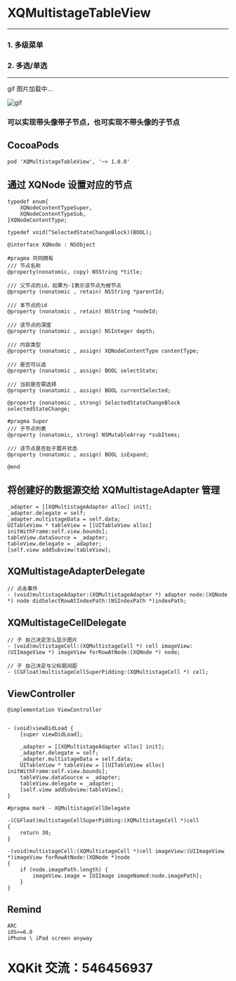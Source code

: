 # XQMultistageTableView

--------------------------
### 1. 多级菜单
### 2. 多选/单选

    
------------------------------------


gif 图片加载中...

![gif](https://github.com/weakGG/XQMultistageTableView/blob/master/gif/image.gif)

### 可以实现带头像带子节点，也可实现不带头像的子节点

## CocoaPods

```
pod 'XQMultistageTableView', '~> 1.0.0'
```

## 通过 XQNode 设置对应的节点
```
typedef enum{
    XQNodeContentTypeSuper,
    XQNodeContentTypeSub,
}XQNodeContentType;

typedef void(^SelectedStateChangeBlock)(BOOL);

@interface XQNode : NSObject

#pragma 共同拥有
/// 节点名称
@property(nonatomic, copy) NSString *title;

/// 父节点的id，如果为-1表示该节点为根节点
@property (nonatomic , retain) NSString *parentId;

/// 本节点的id
@property (nonatomic , retain) NSString *nodeId;

/// 该节点的深度
@property (nonatomic , assign) NSInteger depth;

/// 内容类型
@property (nonatomic , assign) XQNodeContentType contentType;

/// 是否可以选
@property (nonatomic , assign) BOOL selectState;

/// 当前是否需选择
@property (nonatomic , assign) BOOL currentSelected;

@property (nonatomic , strong) SelectedStateChangeBlock selectedStateChange;

#pragma Super
/// 子节点列表
@property (nonatomic, strong) NSMutableArray *subItems;

/// 该节点是否处于展开状态
@property (nonatomic , assign) BOOL isExpand;
  
@end  
```
## 将创建好的数据源交给 XQMultistageAdapter 管理
```
_adapter = [[XQMultistageAdapter alloc] init];  
_adapter.delegate = self;  
_adapter.multistageData = self.data;  
UITableView * tableView = [[UITableView alloc] initWithFrame:self.view.bounds];  
tableView.dataSource = _adapter;  
tableView.delegate = _adapter;  
[self.view addSubview:tableView];  
```
## XQMultistageAdapterDelegate
```
// 点击事件
- (void)multistageAdapter:(XQMultistageAdapter *) adapter node:(XQNode *) node didSelectRowAtIndexPath:(NSIndexPath *)indexPath;  
```
## XQMultistageCellDelegate
```
// 子 自己决定怎么显示图片  
- (void)multistageCell:(XQMultistageCell *) cell imageView:(UIImageView *) imageView forRowAtNode:(XQNode *) node;  
  
// 子 自己决定与父标题间距  
- (CGFloat)multistageCellSuperPidding:(XQMultistageCell *) cell;  
```
## ViewController
```
@implementation ViewController  
  
  
- (void)viewDidLoad {  
    [super viewDidLoad];  
      
    _adapter = [[XQMultistageAdapter alloc] init];  
    _adapter.delegate = self;  
    _adapter.multistageData = self.data;  
    UITableView * tableView = [[UITableView alloc] initWithFrame:self.view.bounds];  
    tableView.dataSource = _adapter;  
    tableView.delegate = _adapter;  
    [self.view addSubview:tableView];  
}  
  
#pragma mark - XQMultistageCellDelegate  
  
-(CGFloat)multistageCellSuperPidding:(XQMultistageCell *)cell  
{  
    return 30;  
}  
  
-(void)multistageCell:(XQMultistageCell *)cell imageView:(UIImageView *)imageView forRowAtNode:(XQNode *)node  
{  
    if (node.imagePath.length) {  
        imageView.image = [UIImage imageNamed:node.imagePath];  
    }  
}  
```

## Remind

```
ARC
iOS>=6.0
iPhone \ iPad screen anyway
```

# XQKit 交流：546456937
